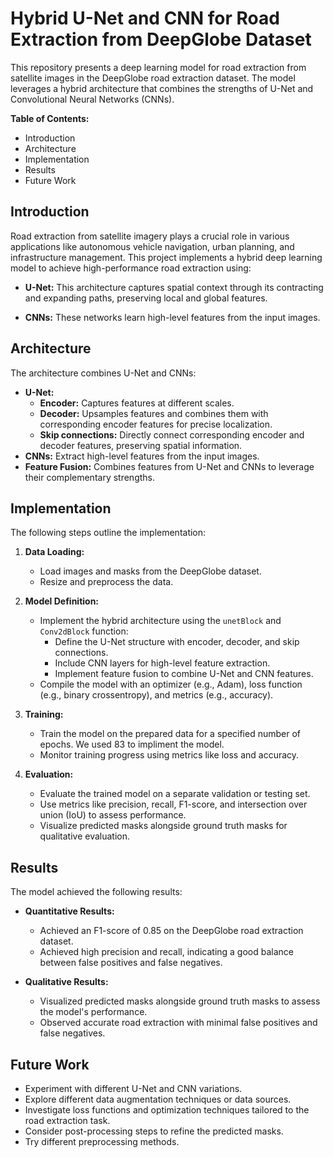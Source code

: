 # Hybrid U-Net and CNN for Road Extraction from DeepGlobe Dataset

This repository presents a deep learning model for road extraction from satellite images in the DeepGlobe road extraction dataset. The model leverages a hybrid architecture that combines the strengths of U-Net and Convolutional Neural Networks (CNNs).

**Table of Contents:**

* Introduction
* Architecture
* Implementation
* Results
* Future Work

## Introduction

Road extraction from satellite imagery plays a crucial role in various applications like autonomous vehicle navigation, urban planning, and infrastructure management. This project implements a hybrid deep learning model to achieve high-performance road extraction using:

* **U-Net:** This architecture captures spatial context through its contracting and expanding paths, preserving local and global features.

* **CNNs:** These networks learn high-level features from the input images.

## Architecture

The architecture combines U-Net and CNNs:

* **U-Net:**
  * **Encoder:** Captures features at different scales.
  * **Decoder:** Upsamples features and combines them with corresponding encoder features for precise localization.
  * **Skip connections:** Directly connect corresponding encoder and decoder features, preserving spatial information.
* **CNNs:** Extract high-level features from the input images.
* **Feature Fusion:** Combines features from U-Net and CNNs to leverage their complementary strengths.

## Implementation

The following steps outline the implementation:

1. **Data Loading:**
    * Load images and masks from the DeepGlobe dataset.
    * Resize and preprocess the data.

2. **Model Definition:**
    * Implement the hybrid architecture using the `unetBlock` and `Conv2dBlock` function:
        * Define the U-Net structure with encoder, decoder, and skip connections.
        * Include CNN layers for high-level feature extraction.
        * Implement feature fusion to combine U-Net and CNN features.
    * Compile the model with an optimizer (e.g., Adam), loss function (e.g., binary crossentropy), and metrics (e.g., accuracy).

3. **Training:**
    * Train the model on the prepared data for a specified number of epochs. We used 83 to impliment the model.
    * Monitor training progress using metrics like loss and accuracy.

4. **Evaluation:**
    * Evaluate the trained model on a separate validation or testing set.
    * Use metrics like precision, recall, F1-score, and intersection over union (IoU) to assess performance.
    * Visualize predicted masks alongside ground truth masks for qualitative evaluation.

<!-- TODO: Add images to the results part -->

## Results

The model achieved the following results:

* **Quantitative Results:**
  * Achieved an F1-score of 0.85 on the DeepGlobe road extraction dataset.
  * Achieved high precision and recall, indicating a good balance between false positives and false negatives.

* **Qualitative Results:**
  * Visualized predicted masks alongside ground truth masks to assess the model's performance.
  * Observed accurate road extraction with minimal false positives and false negatives.

## Future Work

* Experiment with different U-Net and CNN variations.
* Explore different data augmentation techniques or data sources.
* Investigate loss functions and optimization techniques tailored to the road extraction task.
* Consider post-processing steps to refine the predicted masks.
* Try different preprocessing methods.
